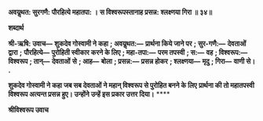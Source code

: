 **अवयॢथत: सुरगणै: पौरहित्ये महातपा: ।** **स विश्वरूपस्तानाह प्रसन्न: श्लक्ष्णया गिरा ॥ ३४॥** 

**शब्दार्थ** 

**श्री-ऋषि: उवाच—** **शुकदेव गोस्वामी ने कहा** **; अवयॢथत:—** **प्रार्थना किये जाने पर** **; सुर-गणै:—** **देवताओं द्वारा** **;** **पौरहित्ये—** **पुरोहिती स्वीकार करने के लिए** **; महा-तपा:—** **परम तपस्वी** **; स:—** **वह** **; विश्वरूप:—** **विश्वरूप** **; तान्—** **देवताओं** **से** **; आह—** **बोला** **; प्रसन्न:—** **प्रसन्न होकर** **; श्लक्ष्णया—** **मृदु** **; गिरा—** **वाणी से।** **.** 

**शुकदेव गोस्वामी ने कहा जब सब देवताओं ने महान् विश्वरूप से पुरोहित बनने के लिए** **प्रार्थना की तो महातपस्वी विश्वरूप अत्यन्त प्रसन्न हुए। उन्होंने उन्हें इस प्रकार उत्तर दिया।** **** 

**श्रीविश्वरूप उवाच** 